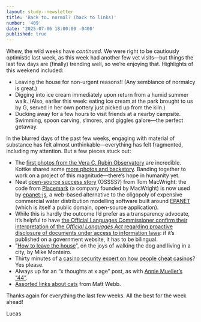 ```yaml
---
layout: study--newsletter
title: 'Back to… normal? (back to links)'
number: '409'
date: '2025-07-06 18:00:00 -0400'
published: true
---
```


Whew, the wild weeks have _continued_. We were right to be cautiously optimistic last week, as this week had another few vet visits—but things the last few days are (finally) trending well, so we’re enjoying that. Highlights of this weekend included:

- Leaving the house for non-urgent reasons!! (Any semblance of normalcy is great.)
- Digging into ice cream immediately upon return from a humid summer walk. (Also, earlier this week: eating ice cream at the park brought to us by G, served in her own pottery just picked up from the kiln.)
- Ducking away for a few hours to visit friends at a nearby campsite. Swimming, spoon carving, s’mores, and giggles galore—the perfect getaway.

In the blurred days of the past few weeks, engaging with material of substance has felt almost unthinkable—everything has felt fragmented, including my attention. But a few pieces stuck out:

- The [first photos from the Vera C. Rubin Observatory](https://www.theglobeandmail.com/gift/27602ea8006269cbbc1c17fb5cd3e556fdc5449a87027a1be993352938c26c9b/OT4RC45ZLZHWZB6VSRIUIZZXQI/) are incredible. Kottke shared some [more photos and backstory](https://kottke.org/25/06/the-new-vera-c-rubin-observatory). Banding together to work on a project of this magnitude—there’s hope in humanity yet.
- Neat [open-source success story](https://macwright.com/2025/07/03/epanet-placemark.html) (OSSSS?) from Tom MacWright: the code from [Placemark](https://www.placemark.io/) (a company founded by MacWright) is now used by [epanet-js](https://epanetjs.com/), a web-based alternative to the oligopoly of expensive commercial water distribution modelling software built around [EPANET](https://www.epa.gov/water-research/epanet) (which is itself a public domain, open-source application).
- While this is hardly the outcome I’d prefer as a transparency advocate, it’s helpful to have [the Official Languages Commissioner confirm their interpretation of the _Official Languages Act_ regarding proactive disclosure of documents under access to information laws](https://ottawacitizen.com/public-service/ncc-freedom-of-information-records-language-commissioner-french-english): if it’s published on a government website, it has to be bilingual.
- “[How to leave the house](https://buttondown.com/monteiro/archive/how-to-leave-the-house/)”, on the joys of walking the dog and living in a city, by Mike Monteiro.
- Thirty minutes of [a casino security expert on how people cheat casinos](https://www.youtube.com/watch?app=desktop&v=0QWP4IZOu0I)? Yes please.
- Always up for an “x thoughts at x age” post, as with [Annie Mueller’s “44”](https://anniemueller.com/posts/44).
- [Assorted links about cats](https://interconnected.org/home/2025/07/04/filtered) from Matt Webb.

Thanks again for everything the last few weeks. All the best for the week ahead!

Lucas
